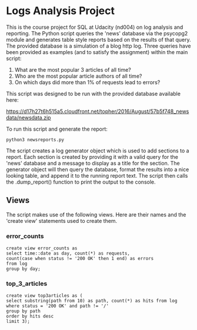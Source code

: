 # Logs Analysis Project
This is the course project for SQL at Udacity (nd004) on log analysis and reporting.  The Python script queries the 'news' database via the psycopg2 module and generates table style reports based on the results of that query.  The provided database is a simulation of a blog http log.  Three queries have been provided as examples (and to satisfy the assignment) within the main script:

1. What are the most popular 3 articles of all time?
2. Who are the most popular article authors of all time?
3. On which days did more than 1% of requests lead to errors?

This script was designed to be run with the provided database available here:

https://d17h27t6h515a5.cloudfront.net/topher/2016/August/57b5f748_newsdata/newsdata.zip

To run this script and generate the report:

~~~~
python3 newsreports.py
~~~~

The script creates a log generator object which is used to add sections to a report.  Each section is created by providing it with a valid query for the 'news' database and a message to display as a title for the section.  The generator object will then query the database, format the results into a nice looking table, and append it to the running report text.  The script then calls the .dump_report() function to print the output to the console.

## Views

The script makes use of the following views.  Here are their names and the 'create view' statements used to create them.

### error_counts

~~~~
create view error_counts as
select time::date as day, count(*) as requests,
count(case when status != '200 OK' then 1 end) as errors
from log
group by day;
~~~~

### top_3_articles

~~~~
create view top3articles as (
select substring(path from 10) as path, count(*) as hits from log
where status = '200 OK' and path != '/'
group by path
order by hits desc
limit 3);
~~~~
